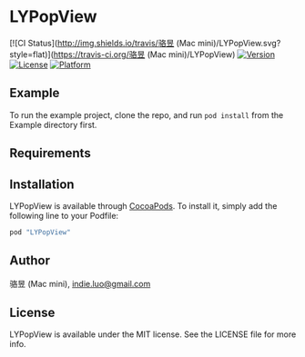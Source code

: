 # LYPopView

[![CI Status](http://img.shields.io/travis/骆昱 (Mac mini)/LYPopView.svg?style=flat)](https://travis-ci.org/骆昱 (Mac mini)/LYPopView)
[![Version](https://img.shields.io/cocoapods/v/LYPopView.svg?style=flat)](http://cocoapods.org/pods/LYPopView)
[![License](https://img.shields.io/cocoapods/l/LYPopView.svg?style=flat)](http://cocoapods.org/pods/LYPopView)
[![Platform](https://img.shields.io/cocoapods/p/LYPopView.svg?style=flat)](http://cocoapods.org/pods/LYPopView)

## Example

To run the example project, clone the repo, and run `pod install` from the Example directory first.

## Requirements

## Installation

LYPopView is available through [CocoaPods](http://cocoapods.org). To install
it, simply add the following line to your Podfile:

```ruby
pod "LYPopView"
```

## Author

骆昱 (Mac mini), indie.luo@gmail.com

## License

LYPopView is available under the MIT license. See the LICENSE file for more info.
